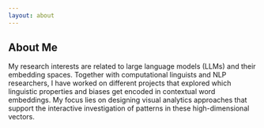 ```yaml
---
layout: about
---
```


## About Me
My research interests are related to large language models (LLMs) and their embedding spaces. Together with computational linguists and NLP researchers, I have worked on different projects that explored which linguistic properties and biases get encoded in contextual word embeddings. My focus lies on designing visual analytics approaches that support the interactive investigation of patterns in these high-dimensional vectors.

[//]: # (# Publications)

[//]: # (* Rita Sevastjanova, Hanna Hauptmann, Sebastian Deterding, and Mennatallah El-Assady. 2023. Personalized Language Model Selection through Gamified Elicitation of Contrastive Concept Preferences. IEEE Transactions on Visualization and Computer Graphics &#40;2023&#41;.)

[//]: # (<br/> )

[//]: # (* Rita Sevastjanova, Simon Vogelbacher, Andreas Spitz, Daniel Keim, and Mennatallah El-Assady. 2023. Visual Comparison of Text Sequences Generated by Large Language Models. In 2023 IEEE Visualization in Data Science &#40;VDS&#41;, IEEE, 11-20.)

[//]: # (<br/> )

[//]: # (* Rita Sevastjanova and Mennatallah El-Assady. WEC-Explainer: A Descriptive Framework.)

[//]: # (<br/>)

[//]: # (* Thilo Spinner, Rebecca Kehlbeck, Rita Sevastjanova, Tobias Stähle, Daniel A Keim, Oliver Deussen, Andreas Spitz, and Mennatallah El-Assady. 2023. Revealing the Unwritten: Visual Investigation of Beam Search Trees to Address Language Model Prompting Challenges. arXiv preprint arXiv:2310.11252 &#40;2023&#41;.)

[//]: # (<br/> )

[//]: # (* Steffen Eckhard, Vytautas Jankauskas, Elena Leuschner, Ian Burton, Tilman Kerl, and Rita Sevastjanova. 2023. The performance of international organizations: a new measure and dataset based on computational text analysis of evaluation reports. The Review of International Organizations &#40;2023&#41;, 1-24.)

[//]: # (<br/> )

[//]: # (* Marieke Einfeldt, Rita Sevastjanova, Katharina Zahner-Ritter, Ekaterina Kazak, and Bettina Braun. 2023. The use of Active Learning systems for stimulus selection and response modelling perception experiments. Computer Speech & Language &#40;2023&#41;, 101537.)

[//]: # (<br/> )

[//]: # (* Sanne van der Linden, Rita Sevastjanova, Mathias Funk, and Mennatallah El-Assady. 2023. MediCoSpace: Visual Decision-Support for Doctor-Patient Consultations using Medical Concept Spaces from EHRs. ACM Transactions on Management Information Systems 14, 2 &#40;2023&#41;, 1-20.)

[//]: # (<br/> )

[//]: # (* Rita Sevastjanova, A Kalouli, Christin Beck, Hanna Hauptmann, and Mennatallah El-Assady. 2022. LMFingerprints: Visual explanations of language model embedding spaces through layerwise contextualization scores. In Computer Graphics Forum, 295-307.)

[//]: # (<br/> )

[//]: # (* Rita Sevastjanova, Eren Cakmak, Shauli Ravfogel, Ryan Cotterell, and Mennatallah El-Assady. 2022. Visual comparison of language model adaptation. IEEE Transactions on Visualization and Computer Graphics 29, 1 &#40;2022&#41;, 1178-1188.)

[//]: # (<br/>)

[//]: # (* Rita Sevastjanova and Mennatallah El-Assady. Beware the Rationalization Trap! When Language Model Explainability diverges from our Mental Models of Language.)

[//]: # (<br/> )

[//]: # (* Aikaterini-Lida Kalouli, Rita Sevastjanova, Christin Beck, and Maribel Romero. 2022. Negation, coordination, and quantifiers in contextualized language models. arXiv preprint arXiv:2209.07836 &#40;2022&#41;.)

[//]: # (<br/>)

[//]: # (* Wolfgang Jentner, Fabian Sperrle, Daniel Seebacher, Matthias Kraus, Rita Sevastjanova, Maximilian T Fischer, Udo Schlegel, Dirk Streeb, Matthias Miller, Thilo Spinner, and others. 2022. Visualisierung der COVID-19-Inzidenzen und Behandlungskapazitäten mit CoronaVis.)

[//]: # (<br/> )

[//]: # (* Mennatallah El-Assady, Rebecca Kehlbeck, Yannick Metz, Udo Schlegel, Rita Sevastjanova, Fabian Sperrle, and Thilo Spinner. 2022. Semantic Color Mapping: A Pipeline for Assigning Meaningful Colors to Text. In 2022 IEEE 4th Workshop on Visualization Guidelines in Research, Design, and Education &#40;VisGuides&#41;, IEEE, 16-22.)

[//]: # (<br/> )

[//]: # (* Tim Lukas, Daniela Vogt, Bo Tackenberg, Lars Tutt, Julia Zisgen, Nicole Bernstein, Yannic Schulte, Patricia Magdalena Schütte, Wolfgang Jentner, Tobias Brodala, and others. 2022. Resilienz und Pandemie: Handlungsempfehlungen anhand von Erfahrungen mit COVID-19. Kohlhammer Verlag.)

[//]: # (<br/> )

[//]: # (* Rita Sevastjanova, Mennatallah El-Assady, Adam Bradley, Christopher Collins, Miriam Butt, and Daniel Keim. 2021. Visinreport: Complementing visual discourse analytics through personalized insight reports. IEEE Transactions on Visualization and Computer Graphics 28, 12 &#40;2021&#41;, 4757-4769.)

[//]: # (<br/> )

[//]: # (* Rita Sevastjanova, Wolfgang Jentner, Fabian Sperrle, Rebecca Kehlbeck, Jürgen Bernard, and Mennatallah El-Assady. 2021. Questioncomb: A gamification approach for the visual explanation of linguistic phenomena through interactive labeling. ACM Transactions on Interactive Intelligent Systems &#40;TiiS&#41; 11, 3-4 &#40;2021&#41;, 1-38.)

[//]: # (<br/> )

[//]: # (* Rita Sevastjanova, Aikaterini-Lida Kalouli, Christin Beck, Hanna Schäfer, and Mennatallah El-Assady. 2021. Explaining Contextualization in Language Models using Visual Analytics. In Proceedings of the 59th Annual Meeting of the Association for Computational Linguistics and the 11th International Joint Conference on Natural Language Processing &#40;Volume 1: Long Papers&#41;, Association for Computational Linguistics, 464-476.)

[//]: # (<br/> )

[//]: # (* Thilo Spinner, Udo Schlegel, Martin Schall, Fabian Sperrle, Rita Sevastjanova, Beatrice Gobbo, Julius Rauscher, Mennatallah El-Assady, and Daniel A Keim. 2021. Speculative Execution of Similarity Queries: Real-Time Parameter Optimization through Visual Exploration. &#40;2021&#41;.)

[//]: # (<br/> )

[//]: # (* Aikaterini-Lida Kalouli, Rebecca Kehlbeck, Rita Sevastjanova, Oliver Deussen, Daniel A Keim, and Miriam Butt. 2021. Is that really a question?: Going beyond factoid questions in NLP. &#40;2021&#41;.)

[//]: # (<br/> )

[//]: # (* Rebecca Kehlbeck, Rita Sevastjanova, Thilo Spinner, Tobias Stähle, and Mennatallah El-Assady. 2021. Demystifying the Embedding Space of Language Models. &#40;2021&#41;.)

[//]: # (<br/> )

[//]: # (* Marieke Einfeldt, Rita Sevastjanova, Katharina Zahner-Ritter, Ekaterina Kazak, and Bettina Braun. 2021. Reliable estimates of interpretable cue effects with Active Learning in psycholinguistic research. &#40;2021&#41;.)

[//]: # (<br/> )

[//]: # (* Maximilian T Fischer, Daniel Seebacher, Rita Sevastjanova, Daniel A Keim, and Mennatallah El-Assady. 2021. CommAID: Visual Analytics for Communication Analysis through Interactive Dynamics Modeling. In Computer Graphics Forum, 25-36.)

[//]: # (<br/> )

[//]: # (* Daniel Seebacher, Maximilian T Fischer, Rita Sevastjanova, Daniel A Keim, and Mennatallah El-Assady. 2021. Visual analytics of conversational dynamics. arXiv preprint arXiv:2105.04897 &#40;2021&#41;.)

[//]: # (<br/> )

[//]: # (* Aikaterini-Lida Kalouli, Rita Sevastjanova, Valeria De Paiva, Richard Crouch, and Mennatallah El-Assady. 2020. XplaiNLI: Explainable natural language inference through visual analytics. In Proceedings of the 28th International Conference on Computational Linguistics: System Demonstrations, 48-52.)

[//]: # (<br/> )

[//]: # (* Rita Sevastjanova, Hanna Schäfer, Jürgen Bernard, Daniel Keim, and Mennatallah El-Assady. 2019. Shall we play?-extending the visual analytics design space through gameful design concepts. In 2019 IEEE Workshop on Machine Learning from User Interaction for Visualization and Analytics &#40;MLUI&#41;, IEEE, 1-9.)

[//]: # (<br/> )

[//]: # (* Fabian Sperrle, Rita Sevastjanova, Rebecca Kehlbeck, and Mennatallah El-Assady. 2019. VIANA: Visual interactive annotation of argumentation. In 2019 IEEE Conference on Visual Analytics Science and Technology &#40;VAST&#41;, IEEE, 11-22.)

[//]: # (<br/> )

[//]: # (* Aikaterini-Lida Kalouli, Rebecca Kehlbeck, Rita Sevastjanova, Katharina Kaiser, Georg A Kaiser, and Miriam Butt. 2019. Parhistvis: visualization of parallel multilingual historical data. In Proceedings of the 1st International Workshop on Computational Approaches to Historical Language Change, 109-114.)

[//]: # (<br/> )

[//]: # (* Wolfgang Jentner, Juri Buchmüller, Fabian Sperrle, Rita Sevastjanova, Thilo Spinner, Udo Schlegel, Dirk Streeb, and Hanna Schäfer. 2019. NEAT-Novel Emergency Analysis Tool. In 2019 IEEE Conference on Visual Analytics Science and Technology &#40;VAST&#41;, IEEE, 104-105.)

[//]: # (<br/>)

[//]: # (* Rita Sevastjanova, Fabian Beck, Basil Ell, Cagatay Turkay, Rafael Henkin, Miriam Butt, Daniel A Keim, and Mennatallah El-Assady. 2018. Going beyond visualization: Verbalization as complementary medium to explain machine learning models. In Workshop on Visualization for AI Explainability at IEEE VIS.)

[//]: # (<br/> )

[//]: # (* Rita Sevastjanova, Mennatallah El-Assady, Annette Hautli-Janisz, Aikaterini-Lida Kalouli, Rebecca Kehlbeck, Oliver Deussen, Daniel A Keim, and Miriam Butt. 2018. Mixed-initiative active learning for generating linguistic insights in question classification. In 3rd workshop on data systems for interactive analysis &#40;DSIA&#41; at IEEE VIS.)

[//]: # (<br/> )

[//]: # (* Wolfgang Jentner, Rita Sevastjanova, Florian Stoffel, Daniel A Keim, Jürgen Bernard, and Mennatallah El-Assady. 2018. Minions, sheep, and fruits: metaphorical narratives to explain artificial intelligence and build trust. In Workshop on Visualization for AI Explainability at IEEE.)

[//]: # (<br/> )

[//]: # (* Mennatallah El-Assady, Wolfgang Jentner, Rebecca Kehlbeck, Udo Schlegel, Rita Sevastjanova, Fabian Sperrle, Thilo Spinner, and Daniel Keim. 2019. Towards XAI: structuring the processes of explanations. In Proceedings of the ACM Workshop on Human-Centered Machine Learning, Glasgow, UK.)

[//]: # (<br/> )

[//]: # (* Mennatallah El-Assady, Wolfgang Jentner, Fabian Sperrle, Rita Sevastjanova, Annette Hautli, Miriam Butt, and Daniel Keim. 2019. lingvis. io-A linguistic visual analytics framework. In Proceedings of the 57th Annual Meeting of the Association for Computational Linguistics: System Demonstrations, 13-18.)

[//]: # (<br/> )

[//]: # (* Mennatallah El-Assady, Rita Sevastjanova, Daniel Keim, and Christopher Collins. 2018. ThreadReconstructor: Modeling reply-chains to untangle conversational text through visual analytics. In Computer Graphics Forum, 351-365.)

[//]: # (<br/> )

[//]: # (* Mennatallah El-Assady, Fabian Sperrle, Rita Sevastjanova, Michael Sedlmair, and Daniel Keim. 2018. LTMA: Layered topic matching for the comparative exploration, evaluation, and refinement of topic modeling results. In 2018 International Symposium on Big Data Visual and Immersive Analytics &#40;BDVA&#41;, IEEE, 1-10.)

[//]: # (<br/> )

[//]: # (* Mennatallah El-Assady, Rita Sevastjanova, Bela Gipp, Daniel Keim, and Christopher Collins. 2017. NEREx: Named-Entity Relationship Exploration in Multi-Party Conversations. In Computer Graphics Forum, Wiley Online Library, 213-225.)

[//]: # (<br/> )

[//]: # (* Mennatallah El-Assady, Rita Sevastjanova, Fabian Sperrle, Daniel Keim, and Christopher Collins. 2017. Progressive learning of topic modeling parameters: A visual analytics framework. IEEE transactions on visualization and computer graphics 24, 1 &#40;2017&#41;, 382-391.)

[//]: # ()
